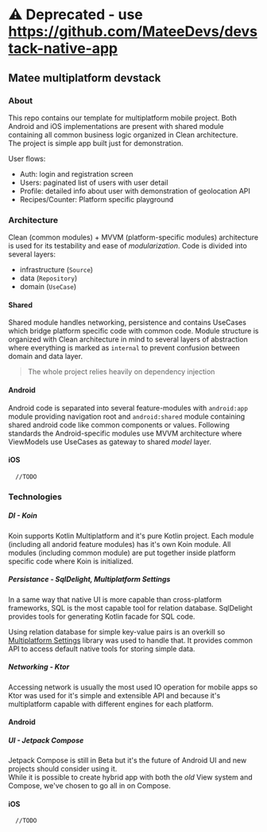 # ⚠️ Deprecated - use https://github.com/MateeDevs/devstack-native-app 

## Matee multiplatform devstack

### About
This repo contains our template for multiplatform mobile project. Both Android and iOS implementations
are present with shared module containing all common business logic organized in Clean architecture.  
The project is simple app built just for demonstration.  
  
User flows: 
 - Auth: login and registration screen
 - Users: paginated list of users with user detail 
 - Profile: detailed info about user with demonstration of geolocation API
 - Recipes/Counter: Platform specific playground



### Architecture
Clean (common modules) + MVVM (platform-specific modules) architecture is used for its testability and ease of *modularization*.
Code is divided into several layers:
 - infrastructure (`Source`)
 - data (`Repository`)
 - domain (`UseCase`)

#### Shared
Shared module handles networking, persistence and contains UseCases which bridge platform specific code
with common code. 
Module structure is organized with Clean architecture in mind to several layers of abstraction where everything
is marked as `internal` to prevent confusion between domain and data layer.
  
> The whole project relies heavily on dependency injection 

#### Android 
Android code is separated into several feature-modules with `android:app` module providing navigation 
root and `android:shared` module containing shared android code like common components or values. 
Following standards the Android-specific modules use MVVM architecture where ViewModels use UseCases as 
gateway to shared *model* layer. 

#### iOS
```
  //TODO
```



### Technologies

##### DI - Koin
Koin supports Kotlin Multiplatform and it's pure Kotlin project. Each module
(including all andorid feature modules) has it's own Koin module. All modules (including common module)
are put together inside platform specific code where Koin is initialized. 

##### Persistance - SqlDelight, Multiplatform Settings
In a same way that native UI is more capable than cross-platform frameworks, SQL is the most capable tool
for relation database. SqlDelight provides tools for generating Kotlin facade for SQL code.

Using relation database for simple key-value pairs is an overkill so [Multiplatform Settings](https://github.com/russhwolf/multiplatform-settings) 
library was used to handle that. It provides common API to access default native tools for storing simple data. 

##### Networking - Ktor
Accessing network is usually the most used IO operation for mobile apps so Ktor was used for it's simple
and extensible API and because it's multiplatform capable with different engines for each platform. 

#### Android

##### UI - Jetpack Compose
Jetpack Compose is still in Beta but it's the future of Android UI and new projects should consider using it.  
While it is possible to create hybrid app with both the *old* View system and Compose, we've 
chosen to go all in on Compose.

#### iOS
```
  //TODO
```
